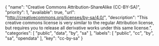 {
    "name": "Creative Commons Attribution-ShareAlike (CC-BY-SA)",
    "priority": 1,
    "available": true,
    "url": "http://creativecommons.org/licenses/by-sa/4.0/",
    "description": "This creative commons license is very similar to the regular Attribution license, but requires you to release all derivative works under this same license.",
    "categories": [
        "public",
        "data",
        "by",
        "sa"
    ],
    "labels": [
        "public",
        "cc",
        "by",
        "sa",
        "opendata"
    ],
    "key": "cc-by-sa"
}